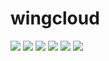 # wingcloud
![](https://img.shields.io/badge/SpringCloud-Dalston.SR5-green.svg)
![](https://img.shields.io/badge/springboot-1.5.9.RELEASE-yellow.svg)
![](https://img.shields.io/badge/mybatis-3.3.0-orange.svg)
![](https://img.shields.io/badge/jdk-1.8-red.svg)
![](https://img.shields.io/badge/tomcat-8.5.23-lightgrey.svg)
![](https://img.shields.io/badge/flink-1.6-success.svg)


        
 

